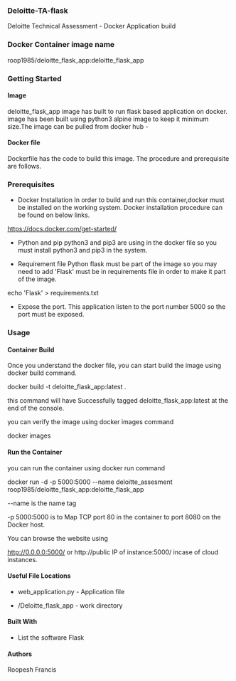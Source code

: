 ### Deloitte-TA-flask
Deloitte Technical Assessment - Docker Application build


### Docker Container image name

roop1985/deloitte_flask_app:deloitte_flask_app


### Getting Started

#### Image
deloitte_flask_app image has built  to run flask based application  on docker. image has been built using  python3 alpine image to keep it minimum size.The image can be pulled from docker hub -

#### Docker file
Dockerfile has the code to build this image. The procedure and prerequisite are follows.

### Prerequisites

* Docker Installation
In order to build and run this container,docker must be installed on the working system. Docker installation procedure can be found on below links.

https://docs.docker.com/get-started/

* Python and pip
python3 and pip3 are using in the docker file so you must install python3 and pip3 in the system.

* Requirement file
Python flask must be part of the image so you may need to add 'Flask' must be in requirements file in order to make it part of the image.

echo 'Flask' > requirements.txt

* Expose the port.
This application listen to the port number 5000 so the port must be exposed.

### Usage

#### Container Build

Once you understand the docker file, you can start build the image using docker build command.

docker build -t deloitte_flask_app:latest .

this command will have Successfully tagged deloitte_flask_app:latest at the end of the console.

you can verify the image using docker images command

docker images

#### Run the Container

you can run the container using docker run command

docker run -d -p 5000:5000 --name deloitte_assesment roop1985/deloitte_flask_app:deloitte_flask_app

--name is the name tag

-p 5000:5000 is to Map TCP port 80 in the container to port 8080 on the Docker host.

You can browse the website using

http://0.0.0.0:5000/ or http://public IP of  instance:5000/ incase of cloud instances.

 

#### Useful File Locations

* web_application.py - Application file
 
* /Deloitte_flask_app - work directory

#### Built With

* List the software
Flask

 

#### Authors

Roopesh Francis



